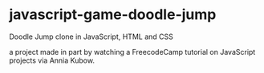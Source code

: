 # javascript-game-doodle-jump

Doodle Jump clone in JavaScript, HTML and CSS

a project made in part by watching a FreecodeCamp tutorial on JavaScript projects via Annia Kubow.
